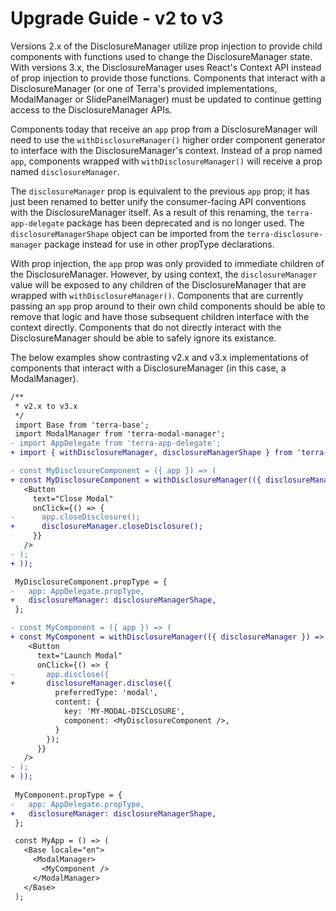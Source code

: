 # Upgrade Guide - v2 to v3

Versions 2.x of the DisclosureManager utilize prop injection to provide child components with functions used to change the DisclosureManager state. With versions 3.x, the DisclosureManager uses React's Context API instead of prop injection to provide those functions. Components that interact with a DisclosureManager (or one of Terra's provided implementations, ModalManager or SlidePanelManager) must be updated to continue getting access to the DisclosureManager APIs.

Components today that receive an `app` prop from a DisclosureManager will need to use the `withDisclosureManager()` higher order component generator to interface with the DisclosureManager's context. Instead of a prop named `app`, components wrapped with `withDisclosureManager()` will receive a prop named `disclosureManager`. 

The `disclosureManager` prop is equivalent to the previous `app` prop; it has just been renamed to better unify the consumer-facing API conventions with the DisclosureManager itself. As a result of this renaming, the `terra-app-delegate` package has been deprecated and is no longer used. The `disclosureManagerShape` object can be imported from the `terra-disclosure-manager` package instead for use in other propType declarations.

With prop injection, the `app` prop was only provided to immediate children of the DisclosureManager. However, by using context, the `disclosureManager` value will be exposed to any children of the DisclosureManager that are wrapped with `withDisclosureManager()`. Components that are currently passing an `app` prop around to their own child components should be able to remove that logic and have those subsequent children interface with the context directly. Components that do not directly interact with the DisclosureManager should be able to safely ignore its existance.

The below examples show contrasting v2.x and v3.x implementations of components that interact with a DisclosureManager (in this case, a ModalManager).


```diff
/**
 * v2.x to v3.x
 */
 import Base from 'terra-base';
 import ModalManager from 'terra-modal-manager'; 
- import AppDelegate from 'terra-app-delegate';
+ import { withDisclosureManager, disclosureManagerShape } from 'terra-disclosure-manager';

- const MyDisclosureComponent = ({ app }) => (
+ const MyDisclosureComponent = withDisclosureManager(({ disclosureManager }) => (
   <Button
     text="Close Modal"
     onClick={() => { 
-      app.closeDisclosure();
+      disclosureManager.closeDisclosure();
     }}
   />
- );
+ ));

 MyDisclosureComponent.propType = {
-   app: AppDelegate.propType,
+   disclosureManager: disclosureManagerShape,
 };

- const MyComponent = ({ app }) => (
+ const MyComponent = withDisclosureManager(({ disclosureManager }) => (
    <Button
      text="Launch Modal"
      onClick={() => { 
-       app.disclose({
+       disclosureManager.disclose({
          preferredType: 'modal',
          content: {
            key: 'MY-MODAL-DISCLOSURE',
            component: <MyDisclosureComponent />,
          }
        });
      }}
   />
- );
+ ));
 
 MyComponent.propType = {
-   app: AppDelegate.propType,
+   disclosureManager: disclosureManagerShape,
 };

 const MyApp = () => (
   <Base locale="en">
     <ModalManager>
       <MyComponent />
     </ModalManager>
   </Base>
 );
```
